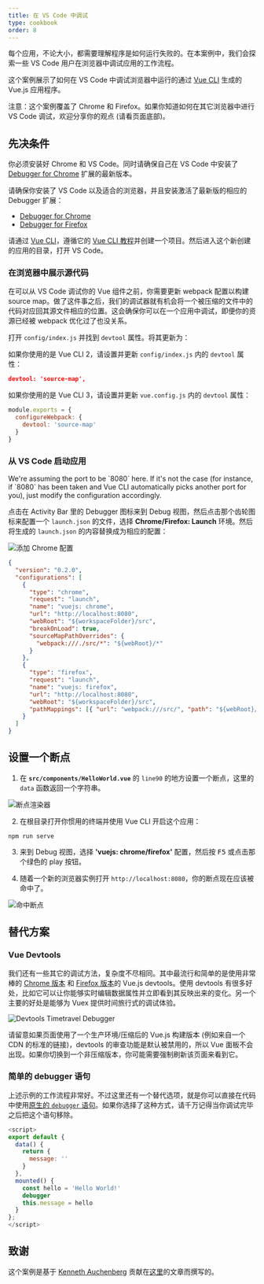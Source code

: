```yaml
---
title: 在 VS Code 中调试
type: cookbook
order: 8
---
```


每个应用，不论大小，都需要理解程序是如何运行失败的。在本案例中，我们会探索一些 VS Code 用户在浏览器中调试应用的工作流程。

这个案例展示了如何在 VS Code 中调试浏览器中运行的通过 [Vue CLI](https://github.com/vuejs/vue-cli) 生成的 Vue.js 应用程序。

<p class="tip">注意：这个案例覆盖了 Chrome 和 Firefox。如果你知道如何在其它浏览器中进行 VS Code 调试，欢迎分享你的观点 (请看页面底部)。</p>

## 先决条件

你必须安装好 Chrome 和 VS Code。同时请确保自己在 VS Code 中安装了 [Debugger for Chrome](https://marketplace.visualstudio.com/items?itemName=msjsdiag.debugger-for-chrome) 扩展的最新版本。

请确保你安装了 VS Code 以及适合的浏览器，并且安装激活了最新版的相应的 Debugger 扩展：

* [Debugger for Chrome](https://marketplace.visualstudio.com/items?itemName=msjsdiag.debugger-for-chrome)
* [Debugger for Firefox](https://marketplace.visualstudio.com/items?itemName=hbenl.vscode-firefox-debug)

请通过 [Vue CLI](https://github.com/vuejs/vue-cli)，遵循它的 [Vue CLI 教程](https://cli.vuejs.org/)并创建一个项目。然后进入这个新创建的应用的目录，打开 VS Code。

### 在浏览器中展示源代码

在可以从 VS Code 调试你的 Vue 组件之前，你需要更新 webpack 配置以构建 source map。做了这件事之后，我们的调试器就有机会将一个被压缩的文件中的代码对应回其源文件相应的位置。这会确保你可以在一个应用中调试，即便你的资源已经被 webpack 优化过了也没关系。

打开 `config/index.js` 并找到 `devtool` 属性。将其更新为：

如果你使用的是 Vue CLI 2，请设置并更新 `config/index.js` 内的 `devtool` 属性：

```json
devtool: 'source-map',
```

如果你使用的是 Vue CLI 3，请设置并更新 `vue.config.js` 内的 `devtool` 属性：

```js
module.exports = {
  configureWebpack: {
    devtool: 'source-map'
  }
}
```

### 从 VS Code 启动应用

<!-- todo: translation -->
<p class="tip">We're assuming the port to be `8080` here. If it's not the case (for instance, if `8080` has been taken and Vue CLI automatically picks another port for you), just modify the configuration accordingly.</p>

点击在 Activity Bar 里的 Debugger 图标来到 Debug 视图，然后点击那个齿轮图标来配置一个 `launch.json` 的文件，选择 **Chrome/Firefox: Launch** 环境。然后将生成的 `launch.json` 的内容替换成为相应的配置：

![添加 Chrome 配置](/images/config_add.png)

```json
{
  "version": "0.2.0",
  "configurations": [
    {
      "type": "chrome",
      "request": "launch",
      "name": "vuejs: chrome",
      "url": "http://localhost:8080",
      "webRoot": "${workspaceFolder}/src",
      "breakOnLoad": true,
      "sourceMapPathOverrides": {
        "webpack:///./src/*": "${webRoot}/*"
      }
    },
    {
      "type": "firefox",
      "request": "launch",
      "name": "vuejs: firefox",
      "url": "http://localhost:8080",
      "webRoot": "${workspaceFolder}/src",
      "pathMappings": [{ "url": "webpack:///src/", "path": "${webRoot}/" }]
    }
  ]
}
```

## 设置一个断点

1. 在 **`src/components/HelloWorld.vue`** 的 `line90` 的地方设置一个断点，这里的 `data` 函数返回一个字符串。

  ![断点渲染器](/images/breakpoint_set.png)

2. 在根目录打开你惯用的终端并使用 Vue CLI 开启这个应用：

  ```
  npm run serve
  ```

3. 来到 Debug 视图，选择 **'vuejs: chrome/firefox'** 配置，然后按 <kbd>F5</kbd> 或点击那个绿色的 play 按钮。

4. 随着一个新的浏览器实例打开 `http://localhost:8080`，你的断点现在应该被命中了。

  ![命中断点](/images/breakpoint_hit.png)

## 替代方案

### Vue Devtools

我们还有一些其它的调试方法，复杂度不尽相同。其中最流行和简单的是使用非常棒的 [Chrome 版本](https://chrome.google.com/webstore/detail/vuejs-devtools/nhdogjmejiglipccpnnnanhbledajbpd) 和 [Firefox 版本](https://addons.mozilla.org/en-US/firefox/addon/vue-js-devtools/)的 Vue.js devtools。使用 devtools 有很多好处，比如它可以让你能够实时编辑数据属性并立即看到其反映出来的变化。另一个主要的好处是能够为 Vuex 提供时间旅行式的调试体验。

![Devtools Timetravel Debugger](/images/devtools-timetravel.gif)

<p class="tip">请留意如果页面使用了一个生产环境/压缩后的 Vue.js 构建版本 (例如来自一个 CDN 的标准的链接)，devtools 的审查功能是默认被禁用的，所以 Vue 面板不会出现。如果你切换到一个非压缩版本，你可能需要强制刷新该页面来看到它。</p>

### 简单的 debugger 语句

上述示例的工作流程非常好。不过这里还有一个替代选项，就是你可以直接在代码中使用[原生的 `debugger` 语句](https://developer.mozilla.org/zh-CN/docs/Web/JavaScript/Reference/Statements/debugger)。如果你选择了这种方式，请千万记得当你调试完毕之后把这个语句移除。

```js
<script>
export default {
  data() {
    return {
      message: ''
    }
  },
  mounted() {
    const hello = 'Hello World!'
    debugger
    this.message = hello
  }
};
</script>
```

## 致谢

这个案例是基于 [Kenneth Auchenberg](https://twitter.com/auchenberg) 贡献在[这里](https://github.com/Microsoft/VSCode-recipes/tree/master/vuejs-cli)的文章而撰写的。
